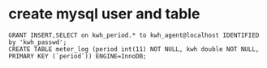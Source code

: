 
# create mysql user and table
    GRANT INSERT,SELECT on kwh_period.* to kwh_agent@localhost IDENTIFIED by 'kwh_passwd';
    CREATE TABLE meter_log (period int(11) NOT NULL, kwh double NOT NULL, PRIMARY KEY (`period`)) ENGINE=InnoDB;

